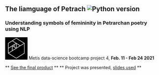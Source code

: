 ## The liamguage of Petrach ![Python version](https://img.shields.io/badge/python-%E2%89%A53.6-blue.svg?style=flat-square&logo=python&logoColor=white)

### Understanding symbols of femininity in Petrarchan poetry using NLP

![Metis logo](metis.png) Metis data-science bootcamp project 4, **Feb. 11 - Feb 24 2021**

** [See the final product](http://34.212.100.77/petrarch) **
** Project was presented, [slides used](final_presentation.pdf) **
